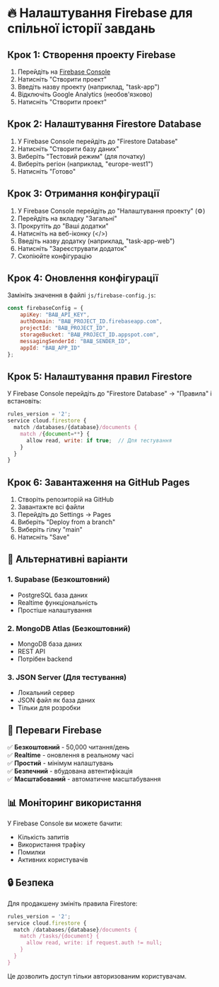 # 🔥 Налаштування Firebase для спільної історії завдань

## Крок 1: Створення проекту Firebase

1. Перейдіть на [Firebase Console](https://console.firebase.google.com/)
2. Натисніть "Створити проект"
3. Введіть назву проекту (наприклад, "task-app")
4. Відключіть Google Analytics (необов'язково)
5. Натисніть "Створити проект"

## Крок 2: Налаштування Firestore Database

1. У Firebase Console перейдіть до "Firestore Database"
2. Натисніть "Створити базу даних"
3. Виберіть "Тестовий режим" (для початку)
4. Виберіть регіон (наприклад, "europe-west1")
5. Натисніть "Готово"

## Крок 3: Отримання конфігурації

1. У Firebase Console перейдіть до "Налаштування проекту" (⚙️)
2. Перейдіть на вкладку "Загальні"
3. Прокрутіть до "Ваші додатки"
4. Натисніть на веб-іконку (</>)
5. Введіть назву додатку (наприклад, "task-app-web")
6. Натисніть "Зареєструвати додаток"
7. Скопіюйте конфігурацію

## Крок 4: Оновлення конфігурації

Замініть значення в файлі `js/firebase-config.js`:

```javascript
const firebaseConfig = {
    apiKey: "ВАШ_API_KEY",
    authDomain: "ВАШ_PROJECT_ID.firebaseapp.com",
    projectId: "ВАШ_PROJECT_ID",
    storageBucket: "ВАШ_PROJECT_ID.appspot.com",
    messagingSenderId: "ВАШ_SENDER_ID",
    appId: "ВАШ_APP_ID"
};
```

## Крок 5: Налаштування правил Firestore

У Firebase Console перейдіть до "Firestore Database" → "Правила" і встановіть:

```javascript
rules_version = '2';
service cloud.firestore {
  match /databases/{database}/documents {
    match /{document=**} {
      allow read, write: if true;  // Для тестування
    }
  }
}
```

## Крок 6: Завантаження на GitHub Pages

1. Створіть репозиторій на GitHub
2. Завантажте всі файли
3. Перейдіть до Settings → Pages
4. Виберіть "Deploy from a branch"
5. Виберіть гілку "main"
6. Натисніть "Save"

## 🔧 Альтернативні варіанти

### 1. **Supabase (Безкоштовний)**
- PostgreSQL база даних
- Realtime функціональність
- Простіше налаштування

### 2. **MongoDB Atlas (Безкоштовний)**
- MongoDB база даних
- REST API
- Потрібен backend

### 3. **JSON Server (Для тестування)**
- Локальний сервер
- JSON файл як база даних
- Тільки для розробки

## 🚀 Переваги Firebase

✅ **Безкоштовний** - 50,000 читання/день  
✅ **Realtime** - оновлення в реальному часі  
✅ **Простий** - мінімум налаштувань  
✅ **Безпечний** - вбудована автентифікація  
✅ **Масштабований** - автоматичне масштабування  

## 📊 Моніторинг використання

У Firebase Console ви можете бачити:
- Кількість запитів
- Використання трафіку
- Помилки
- Активних користувачів

## 🔒 Безпека

Для продакшену змініть правила Firestore:

```javascript
rules_version = '2';
service cloud.firestore {
  match /databases/{database}/documents {
    match /tasks/{document} {
      allow read, write: if request.auth != null;
    }
  }
}
```

Це дозволить доступ тільки авторизованим користувачам. 